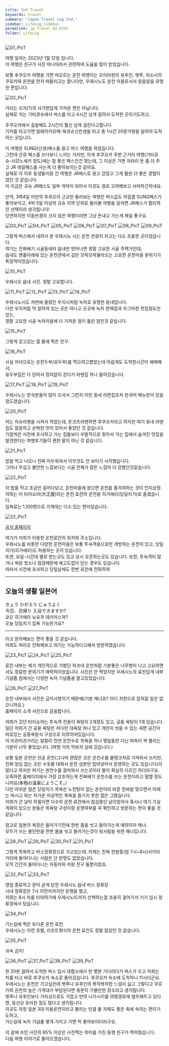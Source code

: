```yaml
---
title: 2nd Travel
keywords: travel
summary: "Japan Travel Log 2nd."
sidebar: LifeLog_sidebar
permalink: jp_Travel_02.html
folder: LifeLog
---
```


![01_PicT](./trevel_JP/JP_02/01_PicT.png)

여행 일자는 2023년 1월 12일 입니다.  
이 여행은 친구가 사진 마니아라서 관련하여 도움을 많이 받았습니다.  

보통 후쿠오카 여행을 가면 떠오르는 온천 여행지는 오이타현의 유후인, 벳푸, 아소시의 쿠로카와 온천을 먼저 떠올리고는 합니다만, 우레시노도 온천 마을로서서 알음알음 유명한 편입니다.  

![02_PicT](./trevel_JP/JP_02/02_PicT.jpg)

거리는 오지(?)의 사가현답게 가까운 편은 아닙니다.  
실제로 저는 기타큐슈에서 버스를 타고 4시간 넘게 걸려서 도착한 곳이기도하고,  

후쿠오카에서 출발해도 2시간이 훨신 넘게 걸린다고합니다.  
기차를 타고가면 릴레이카모메-북큐슈신칸센을 타고 총 1시간 20분가량을 달려야 도착하는 곳입니다.  

이 여행은 SUNQ(산큐)패스를 끊고 버스 여행을 하였습니다.  
그런데 산큐 패스를 쓰다보니 느끼는 거지만, 이게 후쿠오카 주변 근거리 여행(기타큐슈-시모노세키 정도)에는 참 좋은 패스인건 맞는데, 그 이상은 가면 차라리 돈 좀 더 주고 JR 레일패스를 사는게 더 좋아보이는것 같아요.  
실제로 이 이후 동생들이랑 간 여행은 JR패스로 끊고 갔었고 그게 훨씬 더 좋은 경험이었던 것 같습니다.  
아 지금은 규슈 JR패스도 일부 개악이 되어서 이것도 경로 고려해보고 사야하긴하네요.  

​만약, 3박4일 미만의 후쿠오카 근교만 둘러보는 여행은 버스값도 아낄꼄 SUNQ패스가 좋아보이고, 4박 5일 이상의 규슈 지역 단위로 둘러볼 여행을 갈꺼면 JR패스가 합리적인 선택이라 생각됩니다!  
당연하지만 이동반경이 크지 않은 여행이라면 그냥 돈내고 가는게 제일 좋구요.  

![03_PicT](./trevel_JP/JP_02/03_PicT.jpg)
![04_PicT](./trevel_JP/JP_02/04_PicT.jpg)
![05_PicT](./trevel_JP/JP_02/05_PicT.jpg)
![06_PicT](./trevel_JP/JP_02/06_PicT.jpg)
![07_PicT](./trevel_JP/JP_02/07_PicT.jpg)
![08_PicT](./trevel_JP/JP_02/08_PicT.jpg)
![09_PicT](./trevel_JP/JP_02/09_PicT.jpg)

그렇게 버스에서 내려서 본 우레시노 시는 온천 관광지 치고는 다소 조용한 곳이었습니다.  
여기는 진짜배기 시골동네라 읍내만 벗어나면 정말 고요한 시골 주택가인데,  
읍내도 맨홀아래에 있는 온천관에서 김만 모락모락올라오는 고요한 온천마을 분위기가 특징적이었습니다.  

![10_PicT](./trevel_JP/JP_02/10_PicT.jpg)

우레시오 읍내 사진.  정말 고요합니다.  

![11_PicT](./trevel_JP/JP_02/11_PicT.jpg)
![12_PicT](./trevel_JP/JP_02/12_PicT.jpg)
![13_PicT](./trevel_JP/JP_02/13_PicT.jpg)
![14_PicT](./trevel_JP/JP_02/14_PicT.jpg)
 
우레시노시도 저번에 올렸던 우지시처럼 녹차로 유명한 동네입니다.  
다만 우지처럼 막 알려져 있는 곳은 아니고 곳곳에 녹차 판매점과 자그마한 찻집정도만 있는,  
정말 고요한 시골 녹차마을에 더 가까운 점이 틀린 점인것 같습니다.  

![15_PicT](./trevel_JP/JP_02/15_PicT.jpg)

그렇게 걷고있는 절 몰래 찍은 친구.  

![16_PicT](./trevel_JP/JP_02/16_PicT.jpg)

사실 저녁으로는 온천두부(유두부)를 먹으려고헀었는데 아쉽게도 도착한시간이 애매해서,  
유두부집은 다 닫아서 정처없이 걷다가 라멘집 하나 들어갔습니다.  

![17_PicT](./trevel_JP/JP_02/17_PicT.jpg)
![18_PicT](./trevel_JP/JP_02/18_PicT.jpg)
![19_PicT](./trevel_JP/JP_02/19_PicT.jpg)

우레시노는 한국분들이 많이 오셔서 그런지 이런 동네 라면집조차 한국어 메뉴판이 있을 정도였습니다.  

![20_PicT](./trevel_JP/JP_02/20_PicT.jpg)

저는 차슈라멘을 시켜서 먹었는데, 돈코츠라멘하면 후쿠오카라고 하지만 여기 동네 라멘집도 깔끔하고 순박한 맛이 있어서 좋았던 것 같습니다.  
가끔씩은 사전에 조사하고 가는 집들보다 우발적으로 찾아서 가는 집에서 숨겨진 맛집을 발견한다는 여행후기들이 괜한 말이 아닌 것 같습니다.  

![21_PicT](./trevel_JP/JP_02/21_PicT.jpg)

밥을 먹고 나오니 진짜 어두워져서 아무것도 안 보이기 시작했습니다.  
그러나 무섭고 불안한 느낌보다는 시골 전체가 잠든 느낌이 더 강했던것같습니다.  

![22_PicT](./trevel_JP/JP_02/22_PicT.jpg)

자 밥을 먹고 조금만 걸어다녔고, 온천마을에 왔으면 온천을 즐겨야하는 것이 인지상정.  
저희는 이 타이쇼야(大正屋)라는 온천 료칸의 온천을 히가에리(당일치기)로 즐겼습니다.  
입욕료는 1,100엔으로 가격대는 다소 있는 편이었습니다.  

![22_PicT](./trevel_JP/JP_02/23_PicT.png)

[공식 홈페이지](https://www.taishoya.com/lg_ko/)  

여기가 저희가 이용한 온천료칸의 위치와 주소입니다.  
우레시노를 비롯한 다양한 온천마을은 보통 투숙객용으로만 개방하는 온천이 있고, 당일치기(히가에리)도 허용하는 곳이 있습니다.  
또한, 요일-시간대 별로 받는곳도 있고 상시 오픈하는곳도 있습니다. 또한, 투숙객이 많거나 욕탕 청소나 점검때문에 예고도없이 닫는 경우도 있습니다.  
따라서 사전에 조사하고 당일날에도 한번 료칸에 전화하여  

---
**오늘의 생활 일본어**  
---

きょう   ひがえり  にゅうよく  
今日、日帰り    入浴できますか?  
쿄오 히가에리 뉴요쿠 데키마스까?  
오늘 당일치기 입욕 가능한가요?  

---

라고 문의해보는 편이 좋을 것 같습니다.  
저희도 여러곳 전화해보고 여기는 가능하다고해서 방문하였습니다.  

![23_PicT](./trevel_JP/JP_02/23_PicT.jpg)
![24_PicT](./trevel_JP/JP_02/24_PicT.jpg)
![25_PicT](./trevel_JP/JP_02/25_PicT.jpg)

료칸 내부는 제가 개인적으로 가봤던 하코네 온천처럼 기분좋은 나무향이 나고 고요하면서도 정갈한 분위기가 매력적이었습니다. 사진은 안 찍었지만 우레시노의 료칸답게 내부 기념품 점에서는 다양한 녹차 기념품을 팔고있었습니다.  

![26_PicT](./trevel_JP/JP_02/26_PicT.jpg)
![27_PicT](./trevel_JP/JP_02/27_PicT.jpg)

온천 내부에서 사진은 금지사항이기 때문에(기본 매너죠? 어디 치한으로 잡혀갈 일은 없으니까요.)  
홈페이지 소개 사진으로 갈음합니다.  

저희가 갔던 타이쇼야는 투숙객 전용이 욕탕이 2개정도 있고, 공용 욕탕이 1개 있습니다.  
일단 저희가 간 공용 욕탕은 커다란 대욕탕 하나 있고 개인이 씻을 수 있는 세면 공간이 따로있는 공중욕탕식 구성으로 이루어져있습니다.  
이 미끈미끈거리는 알칼리 천연 온천수로 목욕을 하니 몇일동안 다닌 여독이 싹 풀리는 기분이 너무 좋았습니다. (여행 거의 막바지 날에 갔습니다.)  

보통 일본 온천은 인공 온천(그나마 괜찮은 곳은 온천수를 물탱크차로 가져와서 쓰지만, 진짜 양심 없는 곳은 수돗물 데워서 온천 성분만 집어넣어서 운영하는 곳도 있습니다)이 많다고 하지만 여기는 원천수를 끌어와서 쓰는곳이라 물이 확실히 다르긴 하더라구요. 오죽하면 홈페이지에서 가장 강조하는게 진짜배기 온천수를 쓰는 온천이라고 말할 정도니까요(本物の温泉にようこそ。)  
다만 아쉬운 점은 당일치기 목욕은 노천탕이 없는 온천이라 바깥 찬바람 맞으면서 아래는 따시고 위는 차가운 이상적인 목욕을 즐기지 못한 점은 그랬습니다.  
저희가 간 날이 하필이면 다수의 온천 료칸에서 점검중인 날이었어서 혹시나 여기 가실 계획이 있으신 분들은 목욕탕 구성이랑 운영여부를 꼭 확인하고 방문하는 편이 좋을 것 같습니다.  

참고로 일본의 욕장은 들어가기전에 한번 몸을 씻고 들어가는게 예의이자 매너.  
모두가 쓰는 물인만큼 한번 몸을 씻고 들어가는것이 뒷사람을 위한 매너입니다.  

![28_PicT](./trevel_JP/JP_02/28_PicT.jpg)
![29_PicT](./trevel_JP/JP_02/29_PicT.jpg)
![30_PicT](./trevel_JP/JP_02/30_PicT.jpg)
![31_PicT](./trevel_JP/JP_02/31_PicT.jpg)

그렇게 목욕하고 버스정류장으로 가고있는데, 이제는 진짜 한밤중(밤 7시~8시)사이라 거리에 돌아다니는 사람은 단 한명도 없었습니다.  
오직 간간히 돌아다니는 자동차와 저랑 친구 둘뿐이었죠.  

![32_PicT](./trevel_JP/JP_02/32_PicT.jpg)
![33_PicT](./trevel_JP/JP_02/33_PicT.jpg)

영업 종료하고 문이 굳게 닫힌 우레시노 읍내 버스 정류장.  
시내 정류장은 7시 이전차까지만 운행을 했고,  
저희는 8시 차를 타야하기에 우레시노IC까지 산책하는겸 조용히 걸어가서 거기 임시 정류장에서 탔습니다.  

![34_PicT](./trevel_JP/JP_02/34_PicT.jpg)

가는길에 찍은 또다른 온천 료칸.  
우레시노는 이런 호텔, 리조트형식의 온천 료칸도 정말 많았던 것 같습니다.  

![35_PicT](./trevel_JP/JP_02/35_PicT.jpg)

과속 금지!  

​![36_PicT](./trevel_JP/JP_02/36_PicT.jpg)
![37_PicT](./trevel_JP/JP_02/37_PicT.jpg)
![38_PicT](./trevel_JP/JP_02/38_PicT.jpg)
![39_PicT](./trevel_JP/JP_02/39_PicT.jpg)

한 20분 걸려서 도착한 버스 임시 대합소에서 한 몇분 기다리다가 버스가 오고 저희는 차를 타고 바로 후쿠오카 숙소로 돌아갔습니다. 후쿠오카 숙소에 도착하니 11시더군요.  
우레시노는 온천은 가고싶은데 벳푸나 유후인의 복작복작한 느낌이 싫고 그렇다고 쿠로카와 온천의 높은 가격대가 부담된다면 충분히 가볼만한 장소라고 생각됩니다.  
벳푸나 유후인보다 거리상으로도 가깝고 만약 나가시키를 여행경로에 염두해두고 있다면, 동선상 유리한 점도 많다고 생각됩니다.  
이곳도 자칭 일본 3대 미용온천이라고 불리는 만큼 물 자체도 좋은 축에 속하는 편이기도하고,  
가는길에 녹차 기념품 몇개 가지고 가면 딱 좋아보이더라구요.  

이 글에 쓰인 사진의 85% 이상은 사진찍는 취미를 가진 동행 친구가 찍어줬습니다.  
다음 여행 이야기로 돌아오겠습니다.  
